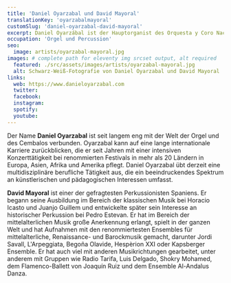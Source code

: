 ```yaml
---
title: 'Daniel Oyarzabal und David Mayoral'
translationKey: 'oyarzabalmayoral'
customSlug: 'daniel-oyarzabal-david-mayoral'
excerpt: Daniel Oyarzábal ist der Hauptorganist des Orquesta y Coro Nacionales de España. David Mayoral ist einer der gefragtesten Perkussionisten Spaniens.
occupation: 'Orgel und Percussion'
seo:
  image: artists/oyarzabal-mayoral.jpg
images: # complete path for eleventy img srcset output, alt required
  featured: ./src/assets/images/artists/oyarzabal-mayoral.jpg
  alt: Schwarz-Weiß-Fotografie von Daniel Oyarzabal und David Mayoral
links:
  web: https://www.danieloyarzabal.com
  twitter:
  facebook:
  instagram:
  spotify:
  youtube:
---
```


Der Name **Daniel Oyarzabal** ist seit langem eng mit der Welt der Orgel und des Cembalos verbunden. Oyarzabal kann auf eine lange internationale Karriere zurückblicken, die er seit Jahren mit einer intensiven Konzerttätigkeit bei renommierten Festivals in mehr als 20 Ländern in Europa, Asien, Afrika und Amerika pflegt. Daniel Oyarzabal übt derzeit eine multidisziplinäre berufliche Tätigkeit aus, die ein beeindruckendes Spektrum an künstlerischen und pädagogischen Interessen umfasst.

**David Mayoral** ist einer der gefragtesten Perkussionisten Spaniens. Er begann seine Ausbildung im Bereich der klassischen Musik bei Horacio Icasto und Juanjo Guillem und entwickelte später sein Interesse an historischer Perkussion bei Pedro Estevan. Er hat im Bereich der mittelalterlichen Musik große Anerkennung erlangt, spielt in der ganzen Welt und hat Aufnahmen mit den renommiertesten Ensembles für mittelalterliche, Renaissance- und Barockmusik gemacht, darunter Jordi Savall, L'Arpeggiata, Begoña Olavide, Hespèrion XXI oder Kapsberger Ensemble. Er hat auch viel mit anderen Musikrichtungen gearbeitet, unter anderem mit Gruppen wie Radio Tarifa, Luis Delgado, Shokry Mohamed, dem Flamenco-Ballett von Joaquín Ruiz und dem Ensemble Al-Andalus Danza.
